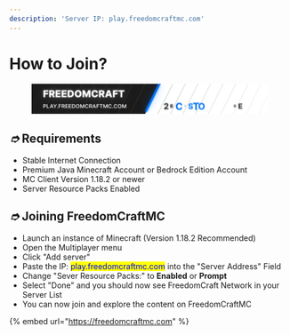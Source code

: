 ```yaml
---
description: 'Server IP: play.freedomcraftmc.com'
---
```


# How to Join?

<figure><img src="../.gitbook/assets/FreedomCraftBanner.gif" alt=""><figcaption></figcaption></figure>

## _➮_ Requirements

* Stable Internet Connection
* Premium Java Minecraft Account or Bedrock Edition Account
* MC Client Version 1.18.2 or newer
* Server Resource Packs Enabled

## _➮_ Joining FreedomCraftMC

* Launch an instance of Minecraft (Version 1.18.2 Recommended)
* Open the Multiplayer menu
* Click "Add server"
* Paste the IP: <mark style="color:blue;">play.freedomcraftmc.com</mark> into the "Server Address" Field
* Change "Sever Resource Packs:" to **Enabled** or **Prompt**
* Select "Done" and you should now see FreedomCraft Network in your Server List
* You can now join and explore the content on FreedomCraftMC

{% embed url="https://freedomcraftmc.com" %}

